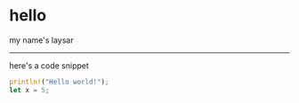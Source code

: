 # hello

my name's laysar

---

here's a code snippet

```rust
println!("Hello world!");
let x = 5;
```
